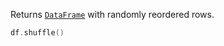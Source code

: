 [//]: # (title: shuffle)

<!---IMPORT org.jetbrains.kotlinx.dataframe.samples.api.Modify-->

Returns [`DataFrame`](DataFrame.md) with randomly reordered rows.

<!---FUN shuffle-->

```kotlin
df.shuffle()
```

<!---END-->

